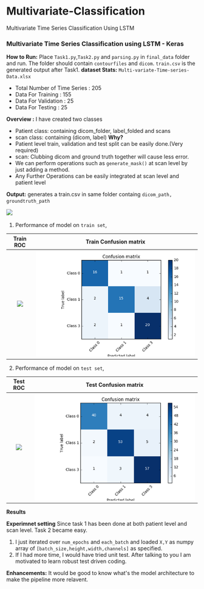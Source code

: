 # Multivariate-Classification
Multivariate Time Series  Classification Using LSTM

### Multivariate Time Series Classification using LSTM - Keras 

**How to Run:** Place `Task1.py`,`Task2.py` and `parsing.py` in `final_data` folder and run. The folder should contain `contourfiles` and `dicom`. `train.csv` is the generated output after Task1.
**dataset Stats:**
`Multi-variate-Time-series-Data.xlsx`
- Total Number of Time Series : 205
- Data For Training :  155
- Data For Validation : 25
- Data For Testing : 25

**Overview :** I have created two classes
- Patient class: containing dicom_folder, label_folded and  scans
- scan class: containing (dicom, label)
 **Why?**
 - Patient level train, validation and test split can be easily done.(Very required)
 - scan: Clubbing dicom and ground truth  together will cause less error.
 - We can perform operations such as `generate_mask()` at scan level by just adding a method.
 - Any Further Operations can be easily integrated at scan level and patient level
 
 **Output:**
generates a train.csv in same folder containg `dicom_path, groundtruth_path`

![ ](sample_result/Selection_022.png  "img")

1. Performance of model on `train set`,

Train ROC             |  Train Confusion matrix
:-------------------------:|:-------------------------:
![](sample_result/68.png)  |  ![](sample_result/test_conf.png)

2. Performance of model on `test set`,

Test ROC             |  Test Confusion matrix
:-------------------------:|:-------------------------:
![](sample_result/68.png)  |  ![](sample_result/train_conf.png)





**Results**


**Experimnet setting**
Since task 1 has been done at both patient level and scan level. Task 2 became easy.
1. I just iterated over `num_epochs` and `each_batch` and loaded `X,Y` as numpy array of `[batch_size,height,width,channels]` as specified.
 2. If I had more time, I would have tried unit test. After talking to you I am motivated to learn robust test driven coding.
 
 **Enhancements:** It would be good to know what's the model architecture to make the pipeline more relavent.
 
